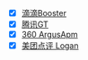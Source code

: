 - [x] [滴滴Booster](./didi_booster.md)
- [x] [腾讯GT](./tencent_GT.md)
- [x] [360 ArgusApm](./360_argus_apm.md) 
- [x] [美团点评 Logan](./meituan_logan.md)